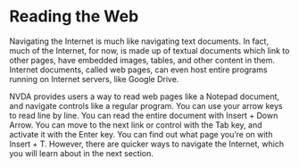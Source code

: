 Reading the Web
===============

Navigating the Internet is much like navigating text documents. In
fact, much of the Internet, for now, is made up of textual documents
which link to other pages, have embedded images, tables, and other
content in them. Internet documents, called web pages, can even host
entire programs running on Internet servers, like Google Drive.

NVDA provides users a way to read web pages like a Notepad document,
and navigate controls like a regular program. You can use your arrow
keys to read line by line. You can read the entire document with
Insert + Down Arrow. You can move to the next link or control with the
Tab key, and activate it with the Enter key. You can find out what
page you’re on with Insert + T. However, there are quicker ways to
navigate the Internet, which you will learn about in the next section.

